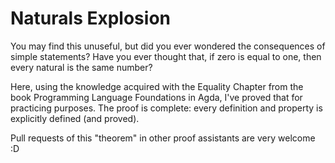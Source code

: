 # Naturals Explosion

You may find this unuseful, but did you ever wondered the consequences of simple statements?
Have  you ever thought that, if zero is equal to one, then every natural is the same number?

Here, using the knowledge acquired with the Equality Chapter from the book Programming Language Foundations in Agda, I've proved that for practicing purposes. The proof is complete: every definition and property is explicitly defined (and proved).

Pull requests of this "theorem" in other proof assistants are very welcome :D

